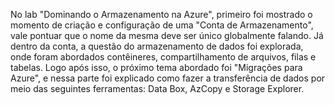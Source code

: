 No lab "Dominando o Armazenamento na Azure", primeiro foi mostrado o momento de criação e configuração de uma "Conta de Armazenamento", vale pontuar que o nome da mesma deve ser único globalmente falando. Já dentro da conta, a questão do armazenamento de dados foi explorada, onde foram abordados contêineres, compartilhamento de arquivos, filas e tabelas. Logo após isso, o próximo tema abordado foi "Migrações para Azure", e nessa parte foi explicado como fazer a transferência de dados por meio das seguintes ferramentas: Data Box, AzCopy e Storage Explorer.
